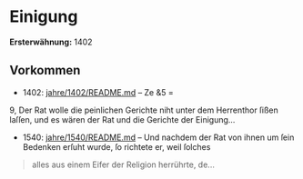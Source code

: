 # Einigung

**Ersterwähnung:** 1402

## Vorkommen
- 1402: [jahre/1402/README.md](../jahre/1402/README.md) – Ze &5 =

9, Der Rat wolle die peinlichen Gerichte niht unter
dem Herrenthor ſißen laſſen, und es wären der Rat und
die Gerichte der Einigung...
- 1540: [jahre/1540/README.md](../jahre/1540/README.md) – Und nachdem der Rat von ihnen um
ſein Bedenken erſuht wurde, ſo richtete er, weil ſolches
> alles aus einem Eifer der Religion herrührte, de...
